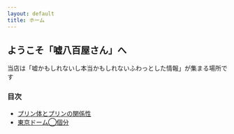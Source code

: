 ```yaml
---
layout: default
title: ホーム
---
```


## ようこそ「嘘八百屋さん」へ

当店は「嘘かもしれないし本当かもしれないふわっとした情報」が集まる場所です

### 目次
- [プリン体とプリンの関係性](articles/2025_10_26.md)
- [東京ドーム◯個分](articles/2025_10_27.md)



